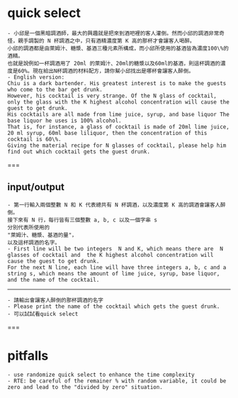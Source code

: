 # quick select
    - 小邱是一個黑暗調酒師，最大的興趣就是把來到酒吧裡的客人灌倒。然而小邱的調酒非常奇怪，親手調製的 N 杯調酒之中，只有酒精濃度第 K 高的那杯才會讓客人喝醉。
    小邱的調酒都是由萊姆汁、糖漿、基酒三種元素所構成，而小邱所使用的基酒皆為濃度100\%的酒精。
    也就是說例如一杯調酒用了 20ml 的萊姆汁、20ml的糖漿以及60ml的基酒，則這杯調酒的濃度是60%。現在給出N杯調酒的材料配方，請你幫小邱找出是哪杯會讓客人醉倒。
    - English version:
    Chiu is a dark bartender. His greatest interest is to make the guests who come to the bar get drunk.
    However, his cocktail is very strange. Of the N glass of cocktail, only the glass with the K highest alcohol concentration will cause the guest to get drunk.
    His cocktails are all made from lime juice, syrup, and base liquor The base liquor he uses is 100% alcohol.
    That is, for instance, a glass of cocktail is made of 20ml lime juice, 20 ml syrup, 60ml base liliquor, then the concentration of this cocktail is 60\%.
    Giving the material recipe for N glasses of cocktail, please help him find out which cocktail gets the guest drunk.
===
## input/output
    - 第一行輸入兩個整數 N 和 K 代表總共有 N 杯調酒，以及濃度第 K 高的調酒會讓客人醉倒。
    接下來有 N 行，每行皆有三個整數 a, b, c 以及一個字串 s
    分別代表所使用的
    "萊姆汁、糖漿、基酒的量"，
    以及這杯調酒的名字。
    - First line will be two integers  N and K, which means there are  N glasses of cocktail and  the K highest alcohol concentration will cause the guest to get drunk.
    For the next N line, each line will have three integers a, b, c and a string s, which means the amount of lime juice, syrup, base liquor, and the name of the cocktail.
---
    - 請輸出會讓客人醉倒的那杯調酒的名字
    - Please print the name of the cocktail which gets the guest drunk.
    - 可以試試看quick select

===
# pitfalls
    - use randomize quick select to enhance the time complexity
    - RTE: be careful of the remainer % with random variable, it could be zero and lead to the "divided by zero" situation.  
